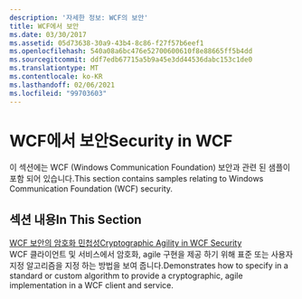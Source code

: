 ```yaml
---
description: '자세한 정보: WCF의 보안'
title: WCF에서 보안
ms.date: 03/30/2017
ms.assetid: 05d73638-30a9-43b4-8c86-f27f57b6eef1
ms.openlocfilehash: 540a08a6bc476e52700600610f8e88665ff5b4dd
ms.sourcegitcommit: ddf7edb67715a5b9a45e3dd44536dabc153c1de0
ms.translationtype: MT
ms.contentlocale: ko-KR
ms.lasthandoff: 02/06/2021
ms.locfileid: "99703603"
---
```

# <a name="security-in-wcf"></a><span data-ttu-id="528b0-103">WCF에서 보안</span><span class="sxs-lookup"><span data-stu-id="528b0-103">Security in WCF</span></span>

<span data-ttu-id="528b0-104">이 섹션에는 WCF (Windows Communication Foundation) 보안과 관련 된 샘플이 포함 되어 있습니다.</span><span class="sxs-lookup"><span data-stu-id="528b0-104">This section contains samples relating to Windows Communication Foundation (WCF) security.</span></span>  
  
## <a name="in-this-section"></a><span data-ttu-id="528b0-105">섹션 내용</span><span class="sxs-lookup"><span data-stu-id="528b0-105">In This Section</span></span>  

 [<span data-ttu-id="528b0-106">WCF 보안의 암호화 민첩성</span><span class="sxs-lookup"><span data-stu-id="528b0-106">Cryptographic Agility in WCF Security</span></span>](cryptographic-agility-in-wcf-security.md)  
 <span data-ttu-id="528b0-107">WCF 클라이언트 및 서비스에서 암호화, agile 구현을 제공 하기 위해 표준 또는 사용자 지정 알고리즘을 지정 하는 방법을 보여 줍니다.</span><span class="sxs-lookup"><span data-stu-id="528b0-107">Demonstrates how to specify in a standard or custom algorithm to provide a cryptographic, agile implementation in a WCF client and service.</span></span>

